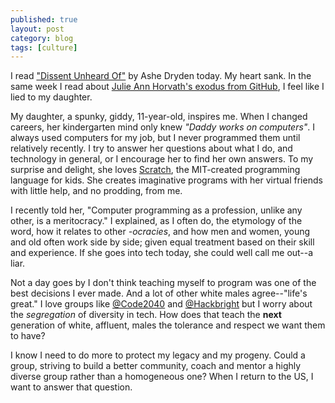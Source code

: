 ```yaml
---
published: true
layout: post
category: blog
tags: [culture]
---
```


I read ["Dissent Unheard Of"](http://modelviewculture.com/pieces/dissent-unheard-of) by Ashe Dryden today.
My heart sank.  In the same week I read about [Julie Ann Horvath's exodus from GitHub](http://techcrunch.com/2014/03/15/julie-ann-horvath-describes-sexism-and-intimidation-behind-her-github-exit/),
I feel like I lied to my daughter.

My daughter, a spunky, giddy, 11-year-old, inspires me.  When I changed careers, her kindergarten mind only knew
_"Daddy works on computers"_.  I always used computers for my job, but I never programmed them until relatively recently.
I try to answer her questions about what I do, and technology in general, or I encourage her to find her own answers.
To my surprise and delight, she loves [Scratch](scratch.mit.edu/), the MIT-created programming language for kids.
She creates imaginative programs with her virtual friends with little help, and no prodding, from me.

I recently told her, "Computer programming as a profession, unlike any other, is a meritocracy."  I explained, as I
often do, the etymology of the word, how it relates to other _-ocracies_, and how men and women, young and old often
work side by side; given equal treatment based on their skill and experience.  If she goes into tech today, she could
well call me out--a liar.

Not a day goes by I don't think teaching myself to
program was one of the best decisions I ever made.  And a lot of other white males agree--"life's great."  I love
groups like [@Code2040](http://code2040.org/) and [@Hackbright](http://www.hackbrightacademy.com/) but I worry about
the _segregation_ of diversity in tech.  How does that teach the __next__ generation of white, affluent, males the
tolerance and respect we want them to have?

I know I need to do more to protect my legacy and my progeny.  Could a group, striving to build a better community,
coach and mentor a highly diverse group rather than a homogeneous one?  When I return to the US, I want to answer that
question.
